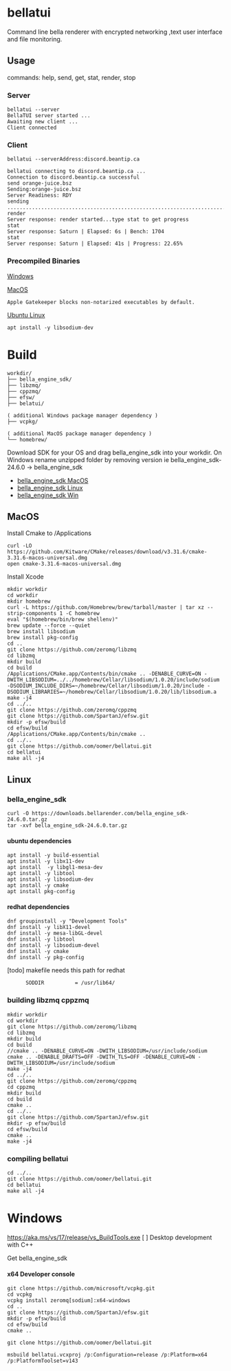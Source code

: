 # bellatui

Command line bella renderer with encrypted networking ,text user interface and file monitoring.

## Usage

commands: help, send, get, stat, render, stop

### Server
```
bellatui --server
BellaTUI server started ...
Awaiting new client ...
Client connected
```

### Client
```
bellatui --serverAddress:discord.beantip.ca

bellatui connecting to discord.beantip.ca ...
Connection to discord.beantip.ca successful
send orange-juice.bsz
Sending:orange-juice.bsz
Server Readiness: RDY
sending
.........................................................................
render
Server response: render started...type stat to get progress
stat 
Server response: Saturn | Elapsed: 6s | Bench: 1704
stat 
Server response: Saturn | Elapsed: 41s | Progress: 22.65%
```

### Precompiled Binaries

[Windows](https://a4g4.c14.e2-1.dev/bellatui/bellatui-windows.zip)

[MacOS](https://a4g4.c14.e2-1.dev/bellatui/bellatui-mac.zip)
```
Apple Gatekeeper blocks non-notarized executables by default.
```

[Ubuntu Linux](https://a4g4.c14.e2-1.dev/bellatui/bellatui-linux.tar.gz)
```
apt install -y libsodium-dev
```


# Build 
```
workdir/
├── bella_engine_sdk/
├── libzmq/
├── cppzmq/
├── efsw/
├── belatui/

( additional Windows package manager dependency )
├── vcpkg/

( additional MacOS package manager dependency )
└── homebrew/
```
Download SDK for your OS and drag bella_engine_sdk into your workdir. On Windows rename unzipped folder by removing version ie bella_engine_sdk-24.6.0 -> bella_engine_sdk

- [bella_engine_sdk MacOS](https://downloads.bellarender.com/bella_engine_sdk-24.6.0.dmg)
- [bella_engine_sdk Linux](https://downloads.bellarender.com/bella_engine_sdk-24.6.0.tar.gz)
- [bella_engine_sdk Win](https://downloads.bellarender.com/bella_engine_sdk-24.6.0.zip)


## MacOS
Install Cmake to /Applications
```
curl -LO https://github.com/Kitware/CMake/releases/download/v3.31.6/cmake-3.31.6-macos-universal.dmg
open cmake-3.31.6-macos-universal.dmg
```
Install Xcode

```
mkdir workdir
cd workdir
mkdir homebrew
curl -L https://github.com/Homebrew/brew/tarball/master | tar xz --strip-components 1 -C homebrew
eval "$(homebrew/bin/brew shellenv)"
brew update --force --quiet
brew install libsodium
brew install pkg-config
cd ..
git clone https://github.com/zeromq/libzmq
cd libzmq
mkdir build
cd build
/Applications/CMake.app/Contents/bin/cmake .. -DENABLE_CURVE=ON -DWITH_LIBSODIUM=../../homebrew/Cellar/libsodium/1.0.20/include/sodium -DSODIUM_INCLUDE_DIRS=~/homebrew/Cellar/libsodium/1.0.20/include -DSODIUM_LIBRARIES=~/homebrew/Cellar/libsodium/1.0.20/lib/libsodium.a
make -j4
cd ../..
git clone https://github.com/zeromq/cppzmq
git clone https://github.com/SpartanJ/efsw.git
mkdir -p efsw/build
cd efsw/build
/Applications/CMake.app/Contents/bin/cmake ..
cd ../..
git clone https://github.com/oomer/bellatui.git
cd bellatui
make all -j4
```

## Linux

### bella_engine_sdk
```
curl -O https://downloads.bellarender.com/bella_engine_sdk-24.6.0.tar.gz
tar -xvf bella_engine_sdk-24.6.0.tar.gz
```

#### ubuntu dependencies
```
apt install -y build-essential
apt install -y libx11-dev
apt install  -y libgl1-mesa-dev
apt install -y libtool
apt install -y libsodium-dev
apt install -y cmake
apt install pkg-config 
```

#### redhat dependencies
```
dnf groupinstall -y "Development Tools"
dnf install -y libX11-devel
dnf install -y mesa-libGL-devel
dnf install -y libtool
dnf install -y libsodium-devel
dnf install -y cmake
dnf install -y pkg-config
```

[todo] makefile needs this path for redhat
```
      SODDIR          = /usr/lib64/
```

### building libzmq cppzmq
```
mkdir workdir
cd workdir
git clone https://github.com/zeromq/libzmq
cd libzmq
mkdir build
cd build
//cmake .. -DENABLE_CURVE=ON -DWITH_LIBSODIUM=/usr/include/sodium
cmake .. -DENABLE_DRAFTS=OFF -DWITH_TLS=OFF -DENABLE_CURVE=ON -DWITH_LIBSODIUM=/usr/include/sodium
make -j4
cd ../..
git clone https://github.com/zeromq/cppzmq
cd cppzmq
mkdir build
cd build
cmake ..
cd ../..
git clone https://github.com/SpartanJ/efsw.git
mkdir -p efsw/build
cd efsw/build
cmake ..
make -j4
```

### compiling bellatui
```
cd ../..
git clone https://github.com/oomer/bellatui.git
cd bellatui
make all -j4
```

# Windows
https://aka.ms/vs/17/release/vs_BuildTools.exe
[ ] Desktop development with C++

Get bella_engine_sdk

#### x64 Developer console
```
git clone https://github.com/microsoft/vcpkg.git
cd vcpkg
vcpkg install zeromq[sodium]:x64-windows 
cd ..
git clone https://github.com/SpartanJ/efsw.git
mkdir -p efsw/build
cd efsw/build
cmake ..

git clone https://github.com/oomer/bellatui.git

msbuild bellatui.vcxproj /p:Configuration=release /p:Platform=x64 /p:PlatformToolset=v143
```




